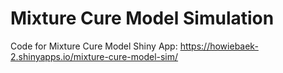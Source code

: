# Mixture Cure Model Simulation
Code for Mixture Cure Model Shiny App: https://howiebaek-2.shinyapps.io/mixture-cure-model-sim/
